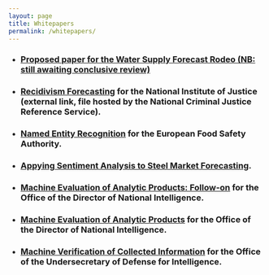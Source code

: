 ```yaml
---
layout: page
title: Whitepapers
permalink: /whitepapers/
---
```


 - <h3><a href="/wsfr-final.pdf">Proposed paper for the Water Supply Forecast Rodeo (NB: still awaiting conclusive review)</a></h3>
 - <h3><a href="https://www.ojp.gov/pdffiles1/nij/grants/305041.pdf">Recidivism Forecasting</a> for the National Institute of Justice (external link, file hosted by the National Criminal Justice Reference Service).</h3>
 - <h3><a href="/efsa-writeup.pdf">Named Entity Recognition</a> for the European Food Safety Authority.</h3>
 - <h3><a href="/metal-writeup.pdf">Appying Sentiment Analysis to Steel Market Forecasting</a>.</h3>
 - <h3><a href="/xtend-followup-writeup.pdf">Machine Evaluation of Analytic Products: Follow-on</a> for the Office of the Director of National Intelligence.</h3>
 - <h3><a href="/odni-writeup.pdf">Machine Evaluation of Analytic Products</a> for the Office of the Director of National Intelligence.</h3>
 - <h3><a href="/xamine-writeup.pdf">Machine Verification of Collected Information</a> for the Office of the Undersecretary of Defense for Intelligence.</h3>
